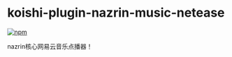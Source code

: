 # koishi-plugin-nazrin-music-netease

[![npm](https://img.shields.io/npm/v/koishi-plugin-nazrin-music-netease?style=flat-square)](https://www.npmjs.com/package/koishi-plugin-nazrin-music-netease)

nazrin核心网易云音乐点播器！

